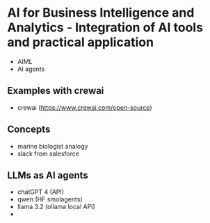 

# AI for Business Intelligence and Analytics - Integration of AI tools and practical application

* AIML 
* AI agents

## Examples with crewai

* crewai (https://www.crewai.com/open-source)

## Concepts

* marine biologist analogy
* slack from salesforce

## LLMs as AI agents

* chatGPT 4 (API)
* qwen (HF smolagents)
* llama 3.2 (ollama local API)
* 

